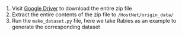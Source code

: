 1. Visit [Google Driver](https://drive.google.com/file/d/168ZOUvHQ7kMS4dGbFbqrv0NFyBYdkI1-/view?usp=sharing) to download the entire zip file
2. Extract the entire contents of the zip file to `/HostNet/origin_data/`
3. Run the `make_dataset.py` file, here we take Rabies as an example to generate the corresponding dataset
